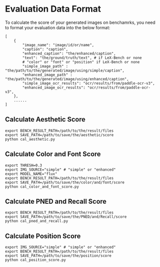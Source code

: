 # Evaluation Data Format

To calculate the score of your generated images on benchamrks, you need to format your evaluation data into the below format:
```shell
[
    {
        "image_name": "image/id/or/name",
        "caption": "caption",
        "enhanced_caption": "the/enhanced/caption",
        "text": "the/ground/truth/text", # if LeX-Bench or none
        # "color" or "font" or "position" if LeX-Bench or none
        "simple_image_path" : "the/path/to/the/generated/image/using/simple/caption",
        "enhanced_image_path" : "the/path/to/the/generated/image/using/enhanced/caption",
        "simple_image_ocr_results": "ocr/results/from/paddle-ocr-v3",
        "enhanced_image_ocr_results": "ocr/results/from/paddle-ocr-v3", 
    },
    ......
]
```

## Calculate Aesthetic Score
```shell
export BENCH_RESULT_PATH=/path/to/the/result/files
export SAVE_PATH=/path/to/save/the/aesthetic/score
python cal_aesthetic.py
```

## Calculate Color and Font Score
```shell
export THRESH=0.3
export IMG_SOURCE="simple" # "simple" or "enhanced"
export MODEL_NAME="flux"
export BENCH_RESULT_PATH=/path/to/the/result/files
export SAVE_PATH=/path/to/save/the/color/and/font/score
python cal_color_and_font_score.py
```

## Calculate PNED and Recall Score
```shell
export BENCH_RESULT_PATH=/path/to/the/result/files
export SAVE_PATH=/path/to/save/the/PNED/and/Recall/score
python cal_pned_and_recall.py
```

## Calculate Position Score
```shell
export IMG_SOURCE="simple" # "simple" or "enhanced"
export BENCH_RESULT_PATH=/path/to/the/result/files
export SAVE_PATH=/path/to/save/the/position/score
python cal_position_score.py
```

